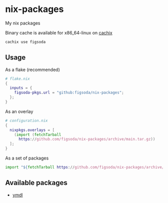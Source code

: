 # nix-packages

My nix packages

Binary cache is available for x86_64-linux on [cachix](https://app.cachix.org/cache/figsoda)

```sh
cachix use figsoda
```


## Usage

As a flake (recommended)

```nix
# flake.nix
{
  inputs = {
    figsoda-pkgs.url = "github:figsoda/nix-packages";
  };
}
```

As an overlay

```nix
# configuration.nix
{
  nixpkgs.overlays = [
    (import (fetchTarball
      https://github.com/figsoda/nix-packages/archive/main.tar.gz))
  ];
}
```

As a set of packages

```nix
import "${fetchTarball https://github.com/figsoda/nix-packages/archive/main.tar.gz}/packages.nix"
```


## Available packages

- [ymdl](https://github.com/figsoda/ymdl)
